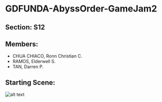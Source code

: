 # GDFUNDA-AbyssOrder-GameJam2
## Section: S12 
## Members:
- CHUA CHIACO, Ronn Christian C.
- RAMOS, Elderwell S.
- TAN, Darren P.
## Starting Scene: 
![alt text](http://url/to/start![startingscene](https://user-images.githubusercontent.com/50022686/133123517-e6d3868f-6e30-4c89-90c7-a094b6fc1c80.png)
)
